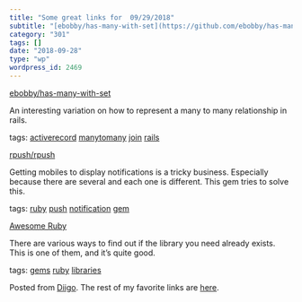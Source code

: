 ```yaml
---
title: "Some great links for  09/29/2018"
subtitle: "[ebobby/has-many-with-set](https://github.com/ebobby/has-many-with-set)"
category: "301"
tags: []
date: "2018-09-28"
type: "wp"
wordpress_id: 2469
---
```

[ebobby/has-many-with-set](https://github.com/ebobby/has-many-with-set) 

An interesting variation on how to represent a many to many relationship in rails. 

 tags: [activerecord](https://www.diigo.com/user/pitosalas/activerecord) [manytomany](https://www.diigo.com/user/pitosalas/manytomany) [join](https://www.diigo.com/user/pitosalas/join) [rails](https://www.diigo.com/user/pitosalas/rails)

 [rpush/rpush](https://github.com/rpush/rpush) 

Getting mobiles to display notifications is a tricky business. Especially because there are several and each one is different. This gem tries to solve this. 

 tags: [ruby](https://www.diigo.com/user/pitosalas/ruby) [push](https://www.diigo.com/user/pitosalas/push) [notification](https://www.diigo.com/user/pitosalas/notification) [gem](https://www.diigo.com/user/pitosalas/gem)

 [Awesome Ruby](https://awesome-ruby.com) 

There are various ways to find out if the library you need already exists. This is one of them, and it’s quite good.

 tags: [gems](https://www.diigo.com/user/pitosalas/gems) [ruby](https://www.diigo.com/user/pitosalas/ruby) [libraries](https://www.diigo.com/user/pitosalas/libraries)

Posted from [Diigo](https://www.diigo.com). The rest of my favorite links are [here](https://www.diigo.com/user/pitosalas).